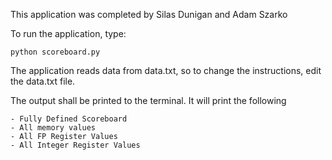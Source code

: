 This application was completed by Silas Dunigan and Adam Szarko

To run the application, type:

    python scoreboard.py

The application reads data from data.txt, so to change the instructions,
edit the data.txt file.

The output shall be printed to the terminal. It will print the following

    - Fully Defined Scoreboard
    - All memory values
    - All FP Register Values
    - All Integer Register Values